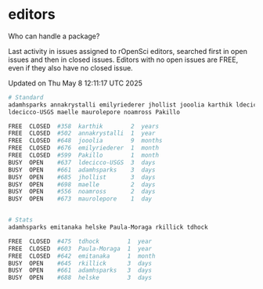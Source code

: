 # editors

Who can handle a package?

Last activity in issues assigned to rOpenSci editors, searched first in open
issues and then in closed issues. Editors with no open issues are FREE, even if
they also have no closed issue.


Updated on Thu May 8 12:11:17 UTC 2025

```bash
# Standard
adamhsparks annakrystalli emilyriederer jhollist jooolia karthik ldecicco
ldecicco-USGS maelle maurolepore noamross Pakillo

FREE  CLOSED  #358  karthik        2  years
FREE  CLOSED  #502  annakrystalli  1  year
FREE  CLOSED  #648  jooolia        9  months
FREE  CLOSED  #676  emilyriederer  1  month
FREE  CLOSED  #599  Pakillo        1  month
BUSY  OPEN    #637  ldecicco-USGS  3  days
BUSY  OPEN    #661  adamhsparks    3  days
BUSY  OPEN    #685  jhollist       3  days
BUSY  OPEN    #698  maelle         2  days
BUSY  OPEN    #556  noamross       2  days
BUSY  OPEN    #673  maurolepore    1  day


# Stats
adamhsparks emitanaka helske Paula-Moraga rkillick tdhock

FREE  CLOSED  #475  tdhock        1  year
FREE  CLOSED  #603  Paula-Moraga  1  year
FREE  CLOSED  #642  emitanaka     1  month
BUSY  OPEN    #645  rkillick      3  days
BUSY  OPEN    #661  adamhsparks   3  days
BUSY  OPEN    #688  helske        3  days
```
